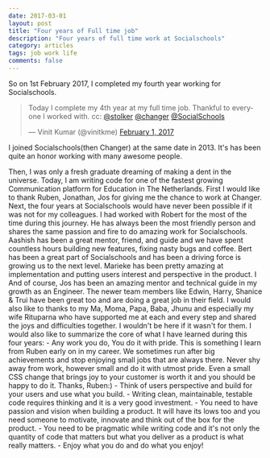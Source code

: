 ```yaml
---
date: 2017-03-01
layout: post
title: "Four years of Full time job"
description: "Four years of full time work at Socialschools"
category: articles
tags: job work life
comments: false
--- 
```


So on 1st February 2017, I completed my fourth year working for Socialschools. <blockquote class="twitter-tweet" data-lang="en"><p lang="en" dir="ltr">Today I complete my 4th year at my full time job. Thankful to everyone I worked with. cc: <a href="HTTPS://twitter. com/stolker">@stolker</a> <a href="HTTPS://twitter. com/changer">@changer</a> <a href="HTTPS://twitter. com/SocialSchools">@SocialSchools</a></p>&mdash; Vinit Kumar (@vinitkme) <a href="HTTPS://twitter. com/vinitkme/status/826694838456303616">February 1, 2017</a></blockquote>
<script async src="//platform. twitter. com/widgets. JS" charset="utf-8"></script> I joined Socialschools(then Changer) at the same date in 2013. It's has been quite an honor working with many awesome people.
Then, I was only a fresh graduate dreaming of making a dent in the universe. Today, I am writing code for one of the fastest
growing Communication platform for Education in The Netherlands. First I would like to thank Ruben, Jonathan, Jos for giving me the chance to work at Changer. Next, the four years at Socialschools would have never been possible if it was not for my colleagues. I had worked with Robert for the most of the time during this journey. He has always been the most friendly person and shares the same passion and fire to do amazing work for Socialschools. Aashish has been a great mentor, friend, and guide and we have spent countless hours building new features, fixing nasty bugs and coffee. Bert has been a great part of Socialschools and has been a driving force is growing us to the next level. Marieke has been pretty amazing at implementation and putting users interest and perspective in the product. I And of course, Jos has been an amazing mentor and technical guide in my growth as an Engineer. The newer team members like Edwin, Harry, Shanice & Trui have been great too and are doing a great job in their field. I would also like to thanks to my Ma, Moma, Papa, Baba, Jhunu and especially my wife Rituparna who have supported me at each and every step and shared the joys and difficulties together. I wouldn't be here if it wasn't for them. I would also like to summarize the core of what I have learned during this four years: - Any work you do, You do it with pride. This is something I learn from Ruben early on in my career. We sometimes run after big achievements and stop enjoying small jobs that are always there. Never shy away from work, however small and do it with utmost pride. Even a small CSS change that brings joy to your customer is worth it and you should be happy to do it.
Thanks, Ruben:) - Think of users perspective and build for your users and use what you build. - Writing clean, maintainable, testable code requires thinking and it is a very good investment. - You need to have passion and vision when building a product. It will have its lows too and you need someone to motivate, innovate and think out of the box for the product. - You need to be pragmatic while writing code and it's not only the quantity of code that matters but what you deliver as a product is what really matters. - Enjoy what you do and do what you enjoy!
